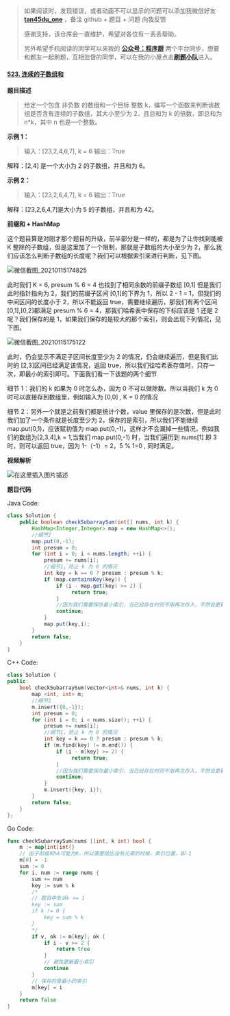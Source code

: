 > 如果阅读时，发现错误，或者动画不可以显示的问题可以添加我微信好友 **[tan45du_one](https://raw.githubusercontent.com/tan45du/tan45du.github.io/master/个人微信.15egrcgqd94w.jpg)** ，备注 github + 题目 + 问题 向我反馈
>
> 感谢支持，该仓库会一直维护，希望对各位有一丢丢帮助。
>
> 另外希望手机阅读的同学可以来我的 <u>[**公众号：程序厨**](https://raw.githubusercontent.com/tan45du/test/master/微信图片_20210320152235.2pthdebvh1c0.png)</u> 两个平台同步，想要和题友一起刷题，互相监督的同学，可以在我的小屋点击<u>[**刷题小队**](https://raw.githubusercontent.com/tan45du/test/master/微信图片_20210320152235.2pthdebvh1c0.png)</u>进入。

#### [523. 连续的子数组和](https://leetcode-cn.com/problems/continuous-subarray-sum/)

**题目描述**

> 给定一个包含 非负数 的数组和一个目标 整数 k，编写一个函数来判断该数组是否含有连续的子数组，其大小至少为 2，且总和为 k 的倍数，即总和为 n\*k，其中 n 也是一个整数。

**示例 1：**

> 输入：[23,2,4,6,7], k = 6
> 输出：True

解释：[2,4] 是一个大小为 2 的子数组，并且和为 6。

**示例 2：**

> 输入：[23,2,6,4,7], k = 6
> 输出：True

解释：[23,2,6,4,7]是大小为 5 的子数组，并且和为 42。

**前缀和 + HashMap**

这个题目算是对刚才那个题目的升级，前半部分是一样的，都是为了让你找到能被 K 整除的子数组，但是这里加了一个限制，那就是子数组的大小至少为 2，那么我们应该怎么判断子数组的长度呢？我们可以根据索引来进行判断，见下图。

![微信截图_20210115174825](https://img-blog.csdnimg.cn/img_convert/953d09fbfffab9298152e143a39c85c0.png)

此时我们 K = 6, presum % 6 = 4 也找到了相同余数的前缀子数组 [0,1] 但是我们此时指针指向为 2，我们的前缀子区间 [0,1]的下界为 1，所以 2 - 1 = 1，但我们的中间区间的长度小于 2，所以不能返回 true，需要继续遍历，那我们有两个区间[0,1],[0,2]都满足 presum % 6 = 4，那我们哈希表中保存的下标应该是 1 还是 2 呢？我们保存的是 1，如果我们保存的是较大的那个索引，则会出现下列情况，见下图。

![微信截图_20210115175122](https://img-blog.csdnimg.cn/img_convert/7bbd04ac578074d5fbccae7ab384f061.png)

此时，仍会显示不满足子区间长度至少为 2 的情况，仍会继续遍历，但是我们此时的 [2,3]区间已经满足该情况，返回 true，所以我们往哈希表存值时，只存一次，即最小的索引即可。下面我们看一下该题的两个细节

细节 1：我们的 k 如果为 0 时怎么办，因为 0 不可以做除数。所以当我们 k 为 0 时可以直接存到数组里，例如输入为 [0,0] , K = 0 的情况

细节 2：另外一个就是之前我们都是统计个数，value 里保存的是次数，但是此时我们加了一个条件就是长度至少为 2，保存的是索引，所以我们不能继续 map.put(0,1)，应该赋初值为 map.put(0,-1)。这样才不会漏掉一些情况，例如我们的数组为[2,3,4],k = 1,当我们 map.put(0,-1) 时，当我们遍历到 nums[1] 即 3 时，则可以返回 true，因为 1-（-1）= 2，5 % 1=0 , 同时满足。

**视频解析**

![在这里插入图片描述](https://img-blog.csdnimg.cn/20210318094237943.gif#pic_center)

**题目代码**

Java Code:

```java
class Solution {
    public boolean checkSubarraySum(int[] nums, int k) {
        HashMap<Integer,Integer> map = new HashMap<>();
        //细节2
        map.put(0,-1);
        int presum = 0;
        for (int i = 0; i < nums.length; ++i) {
            presum += nums[i];
            //细节1，防止 k 为 0 的情况
            int key = k == 0 ? presum : presum % k;
            if (map.containsKey(key)) {
                if (i - map.get(key) >= 2) {
                     return true;
                }
                //因为我们需要保存最小索引，当已经存在时则不用再次存入，不然会更新索引值
                continue;
            }
            map.put(key,i);
        }
        return false;
    }
}
```

C++ Code:

```cpp
class Solution {
public:
    bool checkSubarraySum(vector<int>& nums, int k) {
        map <int, int> m;
        //细节2
        m.insert({0,-1});
        int presum = 0;
        for (int i = 0; i < nums.size(); ++i) {
            presum += nums[i];
            //细节1，防止 k 为 0 的情况
            int key = k == 0 ? presum : presum % k;
            if (m.find(key) != m.end()) {
                if (i - m[key] >= 2) {
                     return true;
                }
                //因为我们需要保存最小索引，当已经存在时则不用再次存入，不然会更新索引值
                continue;
            }
            m.insert({key, i});
        }
        return false;
    }
};
```

Go Code:

```go
func checkSubarraySum(nums []int, k int) bool {
    m := map[int]int{}
    // 由于前缀和%k可能为0，所以需要给出没有元素的时候，索引位置，即-1
    m[0] = -1
    sum := 0
    for i, num := range nums {
        sum += num
        key := sum % k
        /*
        // 题目中告诉k >= 1
        key := sum
        if k != 0 {
            key = sum % k
        }
        */
        if v, ok := m[key]; ok {
            if i - v >= 2 {
                return true
            }
            // 避免更新最小索引
            continue
        }
        // 保存的是最小的索引
        m[key] = i
    }
    return false
}
```
